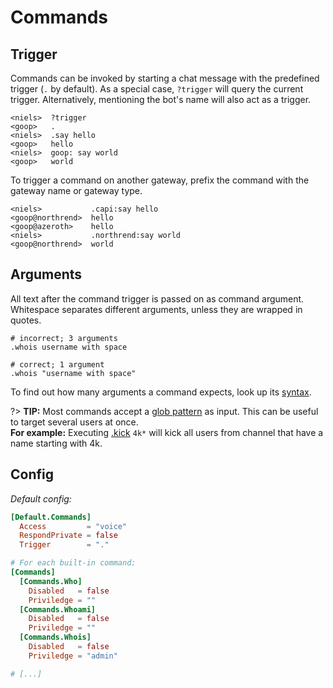 Commands
========

Trigger
-------

Commands can be invoked by starting a chat message with the predefined trigger (`.` by default). As a special case, `?trigger` will query the current trigger. Alternatively, mentioning the bot's name will also act as a trigger.

```
<niels>  ?trigger
<goop>   .
<niels>  .say hello
<goop>   hello
<niels>  goop: say world
<goop>   world
```

To trigger a command on another gateway, prefix the command with the gateway name or gateway type.

```
<niels>           .capi:say hello
<goop@northrend>  hello
<goop@azeroth>    hello
<niels>           .northrend:say world
<goop@northrend>  world
```


Arguments
---------

All text after the command trigger is passed on as command argument. Whitespace separates different arguments, unless they are wrapped in quotes.

```properties
# incorrect; 3 arguments
.whois username with space

# correct; 1 argument
.whois "username with space"
```

To find out how many arguments a command expects, look up its [syntax](commands_builtin.md).

?> **TIP:** Most commands accept a [glob pattern](https://en.wikipedia.org/wiki/Glob_(programming)#Syntax) as input. This can be useful to target several users at once.  
**For example:** Executing [.kick](commands_builtin.md#kick) `4k*` will kick all users from channel that have a name starting with 4k.


Config
------

_Default config:_
```toml
[Default.Commands]
  Access         = "voice"
  RespondPrivate = false
  Trigger        = "."

# For each built-in command:
[Commands]
  [Commands.Who]
    Disabled   = false
    Priviledge = ""
  [Commands.Whoami]
    Disabled   = false
    Priviledge = ""
  [Commands.Whois]
    Disabled   = false
    Priviledge = "admin"

# [...]
```